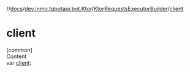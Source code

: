 //[docs](../../../index.md)/[dev.inmo.tgbotapi.bot.Ktor](../index.md)/[KtorRequestsExecutorBuilder](index.md)/[client](client.md)



# client  
[common]  
Content  
var [client](client.md):   



